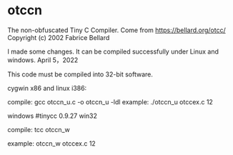 # otccn
The non-obfuscated Tiny C Compiler. Come from https://bellard.org/otcc/ Copyright (c) 2002 Fabrice Bellard

I made some changes. It can be compiled successfully under Linux and windows. April 5，2022

This code must be compiled into 32-bit software.

cygwin x86 and linux i386:

compile:
gcc otccn_u.c -o otccn_u -ldl
example:
./otccn_u otccex.c 12

windows 
#tinycc 0.9.27 win32

compile:
tcc otccn_w    

example:
otccn_w otccex.c 12


